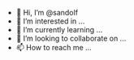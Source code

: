 - 👋 Hi, I’m @sandolf
- 👀 I’m interested in ...
- 🌱 I’m currently learning ...
- 💞️ I’m looking to collaborate on ...
- 📫 How to reach me ...

<!---
sandolf/sandolf is a ✨ special ✨ repository because its `README.md` (this file) appears on your GitHub profile.
You can click the Preview link to take a look at your changes.
--->

